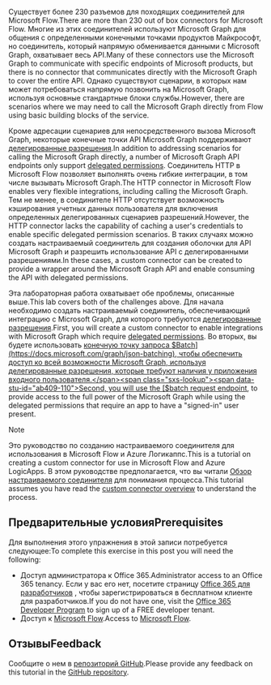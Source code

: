 <!-- markdownlint-disable MD002 MD041 -->

<span data-ttu-id="ab409-101">Существует более 230 разъемов для походящих соединителей для Microsoft Flow.</span><span class="sxs-lookup"><span data-stu-id="ab409-101">There are more than 230 out of box connectors for Microsoft Flow.</span></span> <span data-ttu-id="ab409-102">Многие из этих соединителей используют Microsoft Graph для общения с определенными конечными точками продуктов Майкрософт, но соединитель, который напрямую обменивается данными с Microsoft Graph, охватывает весь API.</span><span class="sxs-lookup"><span data-stu-id="ab409-102">Many of these connectors use the Microsoft Graph to communicate with specific endpoints of Microsoft products, but there is no connector that communicates directly with the Microsoft Graph to cover the entire API.</span></span> <span data-ttu-id="ab409-103">Однако существуют сценарии, в которых нам может потребоваться напрямую позвонить на Microsoft Graph, используя основные стандартные блоки службы.</span><span class="sxs-lookup"><span data-stu-id="ab409-103">However, there are scenarios where we may need to call the Microsoft Graph directly from Flow using basic building blocks of the service.</span></span>

<span data-ttu-id="ab409-104">Кроме адресации сценариев для непосредственного вызова Microsoft Graph, некоторые конечные точки API Microsoft Graph поддерживают [делегированные разрешения](https://docs.microsoft.com/graph/permissions-reference).</span><span class="sxs-lookup"><span data-stu-id="ab409-104">In addition to addressing scenarios for calling the Microsoft Graph directly, a number of Microsoft Graph API endpoints only support [delegated permissions](https://docs.microsoft.com/graph/permissions-reference).</span></span> <span data-ttu-id="ab409-105">Соединитель HTTP в Microsoft Flow позволяет выполнять очень гибкие интеграции, в том числе вызывать Microsoft Graph.</span><span class="sxs-lookup"><span data-stu-id="ab409-105">The HTTP connector in Microsoft Flow enables very flexible integrations, including calling the Microsoft Graph.</span></span> <span data-ttu-id="ab409-106">Тем не менее, в соединителе HTTP отсутствует возможность кэширования учетных данных пользователя для включения определенных делегированных сценариев разрешений.</span><span class="sxs-lookup"><span data-stu-id="ab409-106">However, the HTTP connector lacks the capability of caching a user's credentials to enable specific delegated permission scenarios.</span></span> <span data-ttu-id="ab409-107">В таких случаях можно создать настраиваемый соединитель для создания оболочки для API Microsoft Graph и разрешить использование API с делегированными разрешениями.</span><span class="sxs-lookup"><span data-stu-id="ab409-107">In these cases, a custom connector can be created to provide a wrapper around the Microsoft Graph API and enable consuming the API with delegated permissions.</span></span>

<span data-ttu-id="ab409-108">Эта лабораторная работа охватывает обе проблемы, описанные выше.</span><span class="sxs-lookup"><span data-stu-id="ab409-108">This lab covers both of the challenges above.</span></span> <span data-ttu-id="ab409-109">Для начала необходимо создать настраиваемый соединитель, обеспечивающий интеграцию с Microsoft Graph, для которого требуются [делегированные разрешения](https://docs.microsoft.com/graph/permissions-reference).</span><span class="sxs-lookup"><span data-stu-id="ab409-109">First, you will create a custom connector to enable integrations with Microsoft Graph which require [delegated permissions](https://docs.microsoft.com/graph/permissions-reference).</span></span> <span data-ttu-id="ab409-110">Во вторых, вы будете использовать [конечную точку запроса $Batch](https://docs.microsoft.com/graph/json-batching), чтобы обеспечить доступ ко всей возможности Microsoft Graph, используя делегированные разрешения, которые требуют наличия у приложения входного пользователя.</span><span class="sxs-lookup"><span data-stu-id="ab409-110">Second, you will use the [$batch request endpoint](https://docs.microsoft.com/graph/json-batching), to provide access to the full power of the Microsoft Graph while using the delegated permissions that require an app to have a "signed-in" user present.</span></span>

> [!NOTE]
> <span data-ttu-id="ab409-111">Это руководство по созданию настраиваемого соединителя для использования в Microsoft Flow и Azure Логикаппс.</span><span class="sxs-lookup"><span data-stu-id="ab409-111">This is a tutorial on creating a custom connector for use in Microsoft Flow and Azure LogicApps.</span></span> <span data-ttu-id="ab409-112">В этом руководстве предполагается, что вы читали [Обзор настраиваемого соединителя](https://docs.microsoft.com/connectors/custom-connectors/) для понимания процесса.</span><span class="sxs-lookup"><span data-stu-id="ab409-112">This tutorial assumes you have read the [custom connector overview](https://docs.microsoft.com/connectors/custom-connectors/) to understand the process.</span></span>

## <a name="prerequisites"></a><span data-ttu-id="ab409-113">Предварительные условия</span><span class="sxs-lookup"><span data-stu-id="ab409-113">Prerequisites</span></span>

<span data-ttu-id="ab409-114">Для выполнения этого упражнения в этой записи потребуется следующее:</span><span class="sxs-lookup"><span data-stu-id="ab409-114">To complete this exercise in this post you will need the following:</span></span>

- <span data-ttu-id="ab409-115">Доступ администратора к Office 365.</span><span class="sxs-lookup"><span data-stu-id="ab409-115">Administrator access to an Office 365 tenancy.</span></span> <span data-ttu-id="ab409-116">Если у вас его нет, посетите страницу [Office 365 для разработчиков](https://developer.microsoft.com/office/dev-program) , чтобы зарегистрироваться в бесплатном клиенте для разработчиков.</span><span class="sxs-lookup"><span data-stu-id="ab409-116">If you do not have one, visit the [Office 365 Developer Program](https://developer.microsoft.com/office/dev-program) to sign up of a FREE developer tenant.</span></span>
- <span data-ttu-id="ab409-117">Доступ к [Microsoft Flow](https://flow.microsoft.com/).</span><span class="sxs-lookup"><span data-stu-id="ab409-117">Access to [Microsoft Flow](https://flow.microsoft.com/).</span></span>

## <a name="feedback"></a><span data-ttu-id="ab409-118">Отзывы</span><span class="sxs-lookup"><span data-stu-id="ab409-118">Feedback</span></span>

<span data-ttu-id="ab409-119">Сообщите о нем в [репозиторий GitHub](https://github.com/microsoftgraph/msgraph-training-microsoftflow).</span><span class="sxs-lookup"><span data-stu-id="ab409-119">Please provide any feedback on this tutorial in the [GitHub repository](https://github.com/microsoftgraph/msgraph-training-microsoftflow).</span></span>
